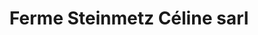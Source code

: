 ---
title: "Ferme Steinmetz Céline sarl"
url: /kriegsheim/ferme-steinmetz-celine-sarl/
shop: Hofladen
---